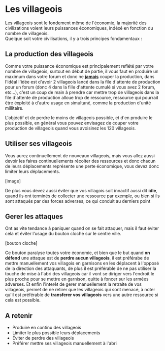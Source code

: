 # Les villageois

Les villageois sont le fondement même de l'économie, la majorité des civilizations voient leurs puissances économiques, indéxé en fonction du nombre de villageois. <br/>
Quelque soit votre civilisations, il y a trois principes fondamentaux : <br/>

## La production des villageois

Comme votre puissance économique est principalement reflété par votre nombre de villageois, surtout en début de partie, il vous faut en produire un maximum dans votre forum et donc ne <u><b>jamais</b></u> couper la production, dans l'idéal l'idée est d'avoir 2 villageois lancé dans la file d'attente de production pour un forum (donc 4 dans la fille d'attente cumulé si vous avez 2 forum, etc...), c'est un coup de main à prendre car mettre trop de villageois dans la file d'attente de production alloue trop de ressource, ressource qui pourrait être éxploité à d'autre usage en simultané, comme la production d'unité millitaire.

L'objéctif et de perdre le moins de villageois possible, et d'en produire le plus possible, en général vous pouvez envisagez de couper votre production de villageois quand vous avoisinez les 120 villageois.

## Utiliser ses villageois

Vous aurez continuellement de nouveaux villageois, mais vous allez aussi devoir les faires continuellements récolter des ressources et donc chacun de leurs déplacements représente une perte économique, vous devez donc limiter leurs déplacements.

[image]

De plus vous devez aussi éviter que vos villagois soit innactif aussi dit **idle**, quand ils ont terminés de collecter une ressource par exemple, ou bien si ils sont attaqués par des forces adverses, ce qui conduit au derniers point

## Gerer les attaques

Ont as vite tendance à paniquer quand on se fait attaquer, mais il faut éviter cela et éviter l'usage du bouton cloche sur le centre ville. 

[bouton cloche]

Ce bouton paralyse toutes votre économie, et bien que le but quand **on défend** une attaque est de **perdre aucun villageois**, il est préférabe de mettre manuellement vos villagois en garnisons en les déplacent à l'opposé de la direction des attaquants, de plus il est préférable de ne pas utiliser la touche de mise à l'abri des villageois car il vont se diriger vers l'endroit le plus proche pour se mettre en garnison, quitte à foncer sur les armées adverses.
Et enfin l'interêt de gerer manuellement la retraite de vos villageois, permet de ne retirer que les villageois qui sont menacé, à noter qu'il est préférable de **transferer vos villageois** vers une autre ressource si cela est possible.

## A retenir

* Produire en continu des villageois
* Limiter le plus possible leurs déplacements
* Éviter de perdre des villageois
* Préférer mettre ses villageois manuellement à l'abri